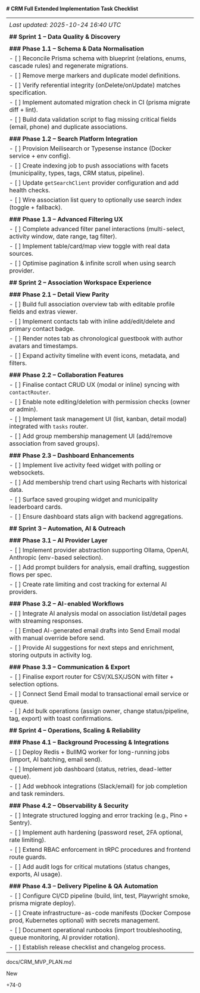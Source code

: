 **# CRM Full Extended Implementation Task Checklist**

|                                                              |
| ------------------------------------------------------------ |
|                                                              |
| *_Last updated: 2025-10-24 16:40 UTC_*                       |
|                                                              |
| **## Sprint 1 – Data Quality & Discovery**                   |
|                                                              |
| **### Phase 1.1 – Schema & Data Normalisation**              |
| - [ ] Reconcile Prisma schema with blueprint (relations, enums, cascade rules) and regenerate migrations. |
| - [ ] Remove merge markers and duplicate model definitions.  |
| - [ ] Verify referential integrity (onDelete/onUpdate) matches specification. |
| - [ ] Implement automated migration check in CI (prisma migrate diff + lint). |
| - [ ] Build data validation script to flag missing critical fields (email, phone) and duplicate associations. |
|                                                              |
| **### Phase 1.2 – Search Platform Integration**              |
| - [ ] Provision Meilisearch or Typesense instance (Docker service + env config). |
| - [ ] Create indexing job to push associations with facets (municipality, types, tags, CRM status, pipeline). |
| - [ ] Update `getSearchClient` provider configuration and add health checks. |
| - [ ] Wire association list query to optionally use search index (toggle + fallback). |
|                                                              |
| **### Phase 1.3 – Advanced Filtering UX**                    |
| - [ ] Complete advanced filter panel interactions (multi-select, activity window, date range, tag filter). |
| - [ ] Implement table/card/map view toggle with real data sources. |
| - [ ] Optimise pagination & infinite scroll when using search provider. |
|                                                              |
| **## Sprint 2 – Association Workspace Experience**           |
|                                                              |
| **### Phase 2.1 – Detail View Parity**                       |
| - [ ] Build full association overview tab with editable profile fields and extras viewer. |
| - [ ] Implement contacts tab with inline add/edit/delete and primary contact badge. |
| - [ ] Render notes tab as chronological guestbook with author avatars and timestamps. |
| - [ ] Expand activity timeline with event icons, metadata, and filters. |
|                                                              |
| **### Phase 2.2 – Collaboration Features**                   |
| - [ ] Finalise contact CRUD UX (modal or inline) syncing with `contactRouter`. |
| - [ ] Enable note editing/deletion with permission checks (owner or admin). |
| - [ ] Implement task management UI (list, kanban, detail modal) integrated with `tasks` router. |
| - [ ] Add group membership management UI (add/remove association from saved groups). |
|                                                              |
| **### Phase 2.3 – Dashboard Enhancements**                   |
| - [ ] Implement live activity feed widget with polling or websockets. |
| - [ ] Add membership trend chart using Recharts with historical data. |
| - [ ] Surface saved grouping widget and municipality leaderboard cards. |
| - [ ] Ensure dashboard stats align with backend aggregations. |
|                                                              |
| **## Sprint 3 – Automation, AI & Outreach**                  |
|                                                              |
| **### Phase 3.1 – AI Provider Layer**                        |
| - [ ] Implement provider abstraction supporting Ollama, OpenAI, Anthropic (env-based selection). |
| - [ ] Add prompt builders for analysis, email drafting, suggestion flows per spec. |
| - [ ] Create rate limiting and cost tracking for external AI providers. |
|                                                              |
| **### Phase 3.2 – AI-enabled Workflows**                     |
| - [ ] Integrate AI analysis modal on association list/detail pages with streaming responses. |
| - [ ] Embed AI-generated email drafts into Send Email modal with manual override before send. |
| - [ ] Provide AI suggestions for next steps and enrichment, storing outputs in activity log. |
|                                                              |
| **### Phase 3.3 – Communication & Export**                   |
| - [ ] Finalise export router for CSV/XLSX/JSON with filter + selection options. |
| - [ ] Connect Send Email modal to transactional email service or queue. |
| - [ ] Add bulk operations (assign owner, change status/pipeline, tag, export) with toast confirmations. |
|                                                              |
| **## Sprint 4 – Operations, Scaling & Reliability**          |
|                                                              |
| **### Phase 4.1 – Background Processing & Integrations**     |
| - [ ] Deploy Redis + BullMQ worker for long-running jobs (import, AI batching, email send). |
| - [ ] Implement job dashboard (status, retries, dead-letter queue). |
| - [ ] Add webhook integrations (Slack/email) for job completion and task reminders. |
|                                                              |
| **### Phase 4.2 – Observability & Security**                 |
| - [ ] Integrate structured logging and error tracking (e.g., Pino + Sentry). |
| - [ ] Implement auth hardening (password reset, 2FA optional, rate limiting). |
| - [ ] Extend RBAC enforcement in tRPC procedures and frontend route guards. |
| - [ ] Add audit logs for critical mutations (status changes, exports, AI usage). |
|                                                              |
| **### Phase 4.3 – Delivery Pipeline & QA Automation**        |
| - [ ] Configure CI/CD pipeline (build, lint, test, Playwright smoke, prisma migrate deploy). |
| - [ ] Create infrastructure-as-code manifests (Docker Compose prod, Kubernetes optional) with secrets management. |
| - [ ] Document operational runbooks (import troubleshooting, queue monitoring, AI provider rotation). |
| - [ ] Establish release checklist and changelog process.     |

docs/CRM_MVP_PLAN.md

New



+74-0

